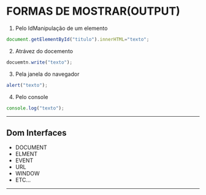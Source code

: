 # FORMAS DE MOSTRAR(OUTPUT)
1. Pelo IdManipulação de um elemento
```js
document.getElementById("titulo").innerHTML="texto";
```
2. Atrávez do docemento
```js
docuemtn.write("texto");
```
3. Pela janela do navegador
```js
alert("texto");
```
4. Pelo console
```js
console.log("texto");
```
--- 
## Dom Interfaces
- DOCUMENT
- ELMENT
- EVENT
- URL
- WINDOW
- ETC...
---

